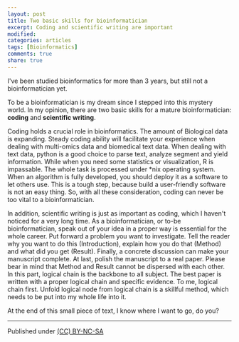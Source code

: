 ```yaml
---
layout: post
title: Two basic skills for bioinformatician
excerpt: Coding and scientific writing are important
modified:
categories: articles
tags: [Bioinformatics]
comments: true
share: true
---
```


I've been studied bioinformatics for more than 3 years, but still not a bioinformatician yet. 

To be a bioinformatician is my dream since I stepped into this mystery world. In my opinion, there are two basic skills for a mature bioinformatician: **coding** and **scientific writing**.

Coding holds a crucial role in bioinformatics. The amount of Biological data is expanding. Steady coding ability will facilitate your experience when dealing with multi-omics data and biomedical text data. When dealing with text data, python is a good choice to parse text, analyze segment and yield information. While when you need some statistics or visualization, R is impassable. The whole task is processed under *nix operating system. When an algorithm is fully developed, you should deploy it as a software to let others use. This is a tough step, because build a user-friendly software is not an easy thing. So, with all these consideration, coding can never be too vital to a bioinformatician.

In addition, scientific writing is just as important as coding, which I haven't noticed for a very long time. As a bioinformatician, or to-be bioinformatician, speak out of your idea in a proper way is essential for the whole career. Put forward a problem you want to investigate. Tell the reader why you want to do this (Introduction), explain how you do that (Method) and what did you get (Result). Finally, a concrete discussion can make your manuscript complete. At last, polish the manuscript to a real paper. Please bear in mind that Method and Result cannot be dispersed with each other. In this part, logical chain is the backbone to all subject. The best paper is written with a proper logical chain and specific evidence. To me, logical chain first. Unfold logical node from logical chain is a skillful method, which needs to be put into my whole life into it.

At the end of this small piece of text, I know where I want to go, do you?

---
Published under <a rel="license" href="http://creativecommons.org/licenses/by-nc-sa/3.0/">(CC) BY-NC-SA </a>
